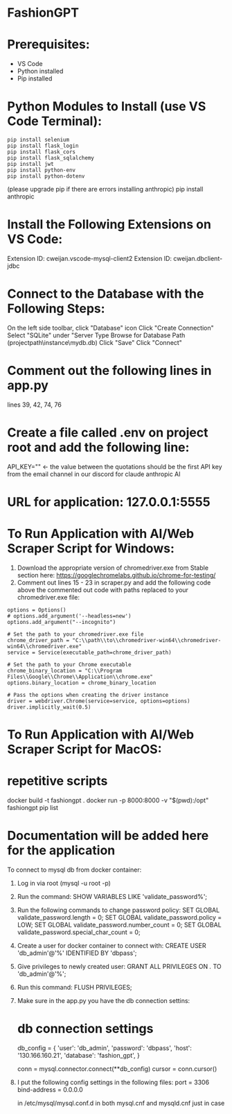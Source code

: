 # FashionGPT

# Prerequisites:
- VS Code
- Python installed
- Pip installed

# Python Modules to Install (use VS Code Terminal):
    pip install selenium
    pip install flask_login
    pip install flask_cors
    pip install flask_sqlalchemy
    pip install jwt
    pip install python-env
    pip install python-dotenv

(please upgrade pip if there are errors installing anthropic)
    pip install anthropic

# Install the Following Extensions on VS Code:
Extension ID: cweijan.vscode-mysql-client2
Extension ID: cweijan.dbclient-jdbc

# Connect to the Database with the Following Steps:
On the left side toolbar, click "Database" icon
Click "Create Connection"
Select "SQLite" under "Server Type
Browse for Database Path (projectpath\instance\mydb.db)
Click "Save" 
Click "Connect"

# Comment out the following lines in app.py
lines 39, 42, 74, 76

# Create a file called .env on project root and add the following line:
API_KEY="" <- the value between the quotations should be the first API key from the email channel in our discord for claude anthropic AI

# URL for application: 127.0.0.1:5555

# To Run Application with AI/Web Scraper Script for Windows:

  1. Download the appropriate version of chromedriver.exe from Stable section here: https://googlechromelabs.github.io/chrome-for-testing/
  2. Comment out lines 15 - 23 in scraper.py and add the following code above the commented out code with paths replaced to your chromedriver.exe file:

    options = Options()
    # options.add_argument('--headless=new')
    options.add_argument("--incognito")

    # Set the path to your chromedriver.exe file
    chrome_driver_path = "C:\\path\\to\\chromedriver-win64\\chromedriver-win64\\chromedriver.exe"
    service = Service(executable_path=chrome_driver_path)

    # Set the path to your Chrome executable
    chrome_binary_location = "C:\\Program Files\\Google\\Chrome\\Application\\chrome.exe"
    options.binary_location = chrome_binary_location

    # Pass the options when creating the driver instance
    driver = webdriver.Chrome(service=service, options=options)
    driver.implicitly_wait(0.5)


# To Run Application with AI/Web Scraper Script for MacOS:


# repetitive scripts
docker build -t fashiongpt .
docker run -p 8000:8000 -v "$(pwd):/opt" fashiongpt
pip list 

# Documentation will be added here for the application

To connect to mysql db from docker container:
1. Log in via root (mysql -u root -p)
2. Run the command: 
    SHOW VARIABLES LIKE 'validate_password%';
3. Run the following commands to change password policy:
    SET GLOBAL validate_password.length = 0;
    SET GLOBAL validate_password.policy = LOW;
    SET GLOBAL validate_password.number_count = 0;
    SET GLOBAL validate_password.special_char_count = 0;

4. Create a user for docker container to connect with: 
    CREATE USER 'db_admin'@'%' IDENTIFIED BY 'dbpass';

5. Give privileges to newly created user:
    GRANT ALL PRIVILEGES ON *.* TO 'db_admin'@'%';

6. Run this command:
    FLUSH PRIVILEGES;

7. Make sure in the app.py you have the db connection settins:
    # db connection settings
    db_config = {
        'user': 'db_admin',
        'password': 'dbpass',
        'host': '130.166.160.21',
        'database': 'fashion_gpt',
    }

    conn = mysql.connector.connect(**db_config)
    cursor = conn.cursor()

8. I put the following config settings in the following files:
    port = 3306
    bind-address = 0.0.0.0

    in /etc/mysql/mysql.conf.d in both mysql.cnf and mysqld.cnf just in case